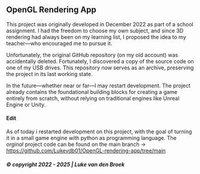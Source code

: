 ## OpenGL Rendering App

This project was originally developed in December 2022 as part of a school assignment. I had the freedom to choose my own subject, and since 3D rendering had always been on my learning list, I proposed the idea to my teacher—who encouraged me to pursue it.

Unfortunately, the original GitHub repository (on my old account) was accidentally deleted. Fortunately, I discovered a copy of the source code on one of my USB drives. This repository now serves as an archive, preserving the project in its last working state.

In the future—whether near or far—I may restart development. The project already contains the foundational building blocks for creating a game entirely from scratch, without relying on traditional engines like Unreal Engine or Unity.

#### Edit

As of today i restarted development on this project, with the goal of turning it in a small game engine with python as programming language.
The *orginal* project code can be found on the main branch -> https://github.com/Lukevdb01/OpenGL-rendering-app/tree/main

##### © copyright 2022 - 2025 | Luke van den Broek
